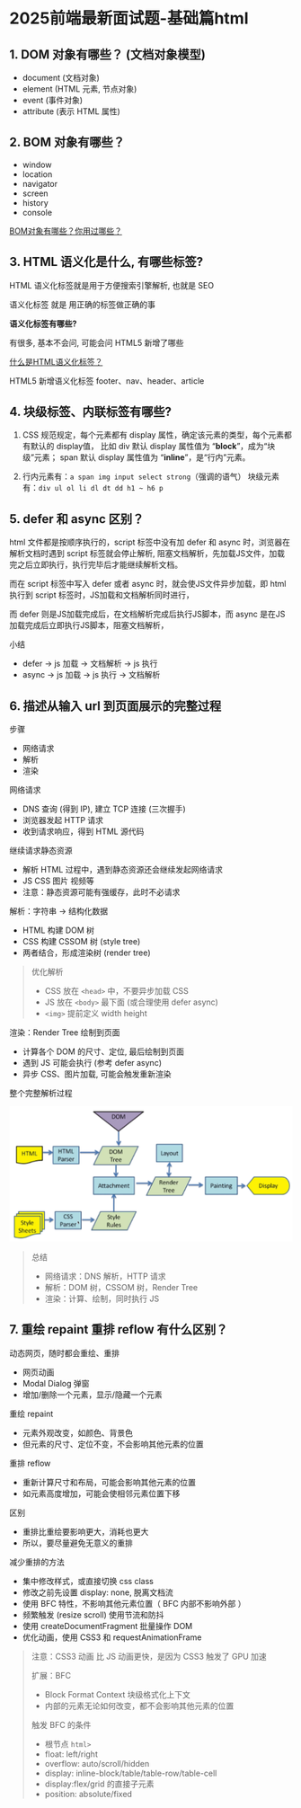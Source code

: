 # 2025前端最新面试题-基础篇html

## 1. DOM 对象有哪些？ (文档对象模型)

- document (文档对象)
- element (HTML 元素, 节点对象)
- event (事件对象)
- attribute (表示 HTML 属性)



## 2. BOM 对象有哪些？

- window
- location
- navigator
- screen
- history
- console

[BOM对象有哪些？你用过哪些？](https://juejin.cn/post/7116113618550292516#heading-1)



## 3. HTML 语义化是什么, 有哪些标签?

HTML 语义化标签就是用于方便搜索引擎解析, 也就是 SEO

语义化标签 就是 用正确的标签做正确的事



**语义化标签有哪些?** 

有很多, 基本不会问, 可能会问 HTML5 新增了哪些

[什么是HTML语义化标签？](https://blog.csdn.net/eeeecw/article/details/80591511)

HTML5 新增语义化标签 footer、nav、header、article



## 4. 块级标签、内联标签有哪些?

1. CSS 规范规定，每个元素都有 display 属性，确定该元素的类型，每个元素都有默认的 display值， 比如 div 默认 display 属性值为 “**block**”，成为“块级”元素； span 默认 display 属性值为 “**inline**”，是“行内”元素。

2. 行内元素有：`a span img input select strong`（强调的语气） 块级元素有：`div ul ol li dl dt dd h1 ~ h6 p`



## 5. defer 和 async 区别？

html 文件都是按顺序执行的，script 标签中没有加 defer 和 async 时，浏览器在解析文档时遇到 script 标签就会停止解析, 阻塞文档解析，先加载JS文件，加载完之后立即执行，执行完毕后才能继续解析文档。 

而在 script 标签中写入 defer 或者 async 时，就会使JS文件异步加载，即 html 执行到 script 标签时，JS加载和文档解析同时进行，

而 defer 则是JS加载完成后，在文档解析完成后执行JS脚本，而 async 是在JS加载完成后立即执行JS脚本，阻塞文档解析，



小结

- defer -> js 加载 -> 文档解析 -> js 执行
- async -> js 加载 -> js 执行 -> 文档解析



## 6. 描述从输入 url 到页面展示的完整过程

步骤

- 网络请求
- 解析
- 渲染



网络请求

- DNS 查询 (得到 IP), 建立 TCP 连接 (三次握手)
- 浏览器发起 HTTP 请求
- 收到请求响应，得到 HTML 源代码

继续请求静态资源

- 解析 HTML 过程中，遇到静态资源还会继续发起网络请求
- JS CSS 图片 视频等
- 注意：静态资源可能有强缓存，此时不必请求

解析：字符串 -> 结构化数据

- HTML 构建 DOM 树
- CSS 构建 CSSOM 树 (style tree)
- 两者结合，形成渲染树 (render tree)

> 优化解析
>
> - CSS 放在 `<head>` 中，不要异步加载 CSS
> - JS 放在 `<body>` 最下面 (或合理使用 defer async)
> - `<img>` 提前定义 width height

渲染：Render Tree 绘制到页面

- 计算各个 DOM 的尺寸、定位, 最后绘制到页面
- 遇到 JS 可能会执行 (参考 defer async)
- 异步 CSS、图片加载, 可能会触发重新渲染

整个完整解析过程

![image-20230116223029019](./assets/2025前端最新面试题-基础篇html/image-20230116223029019-1675344150157-73.39969d4e.png)

> 总结
>
> - 网络请求：DNS 解析，HTTP 请求
> - 解析：DOM 树，CSSOM 树，Render Tree
> - 渲染：计算、绘制，同时执行 JS



## 7. 重绘 repaint 重排 reflow 有什么区别？

动态网页，随时都会重绘、重排

- 网页动画
- Modal Dialog 弹窗
- 增加/删除一个元素，显示/隐藏一个元素

重绘 repaint

- 元素外观改变，如颜色、背景色
- 但元素的尺寸、定位不变，不会影响其他元素的位置

重排 reflow

- 重新计算尺寸和布局，可能会影响其他元素的位置
- 如元素高度增加，可能会使相邻元素位置下移

区别

- 重排比重绘要影响更大，消耗也更大
- 所以，要尽量避免无意义的重排

减少重排的方法

- 集中修改样式，或直接切换 css class
- 修改之前先设置 display: none, 脱离文档流
- 使用 BFC 特性，不影响其他元素位置（ BFC 内部不影响外部 ）
- 频繁触发 (resize scroll) 使用节流和防抖
- 使用 createDocumentFragment 批量操作 DOM
- 优化动画，使用 CSS3 和 requestAnimationFrame

> 注意：CSS3 动画 比 JS 动画更快，是因为 CSS3 触发了 GPU 加速
>
> 扩展：BFC
>
> - Block Format Context 块级格式化上下文
> - 内部的元素无论如何改变，都不会影响其他元素的位置
>
> 触发 BFC 的条件
>
> - 根节点 `html>`
> - float: left/right
> - overflow: auto/scroll/hidden
> - display: inline-block/table/table-row/table-cell
> - display:flex/grid 的直接子元素
> - position: absolute/fixed





